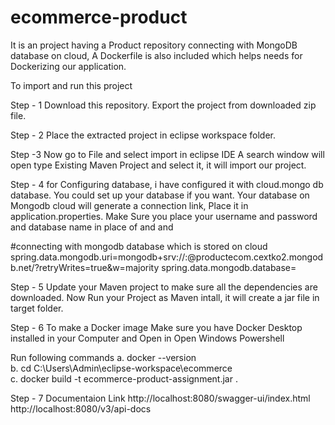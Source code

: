 # ecommerce-product
It is an project having a Product repository connecting with MongoDB database on cloud, A Dockerfile is also included which helps needs for Dockerizing our application.

To import and run this project

Step - 1
Download this repository.
Export the project from downloaded zip file.

Step - 2
Place the extracted project in eclipse workspace folder.

Step -3
Now go to File and select import in eclipse IDE
A search window will open type Existing Maven Project and select it, it will import our project.

Step - 4
for Configuring database, i have configured it with cloud.mongo db database.
You could set up your database if you want. Your database on Mongodb cloud will generate a connection link, Place it in application.properties.
Make Sure you place your username and password and database name in place of <username> and <password> and <databaseName>

#connecting with mongodb database which is stored on cloud
spring.data.mongodb.uri=mongodb+srv://<username>:<password>@productecom.cextko2.mongodb.net/?retryWrites=true&w=majority
spring.data.mongodb.database=<databaseName>
  
Step - 5 
Update your Maven project to make sure all the dependencies are downloaded.
Now Run your Project as Maven intall, it will create a jar file in target folder.

Step - 6
To make a Docker image
Make sure you have Docker Desktop installed in your Computer and Open in
Open Windows Powershell

  Run following commands
  a. docker --version  
  b. cd C:\Users\Admin\eclipse-workspace\ecommerce  
  c. docker build -t ecommerce-product-assignment.jar .
  
Step - 7
 Documentaion Link
  http://localhost:8080/swagger-ui/index.html
  http://localhost:8080/v3/api-docs
  
    
  


